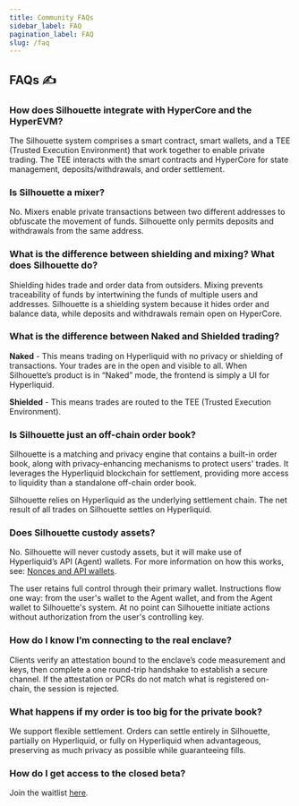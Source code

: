 ```yaml
---
title: Community FAQs
sidebar_label: FAQ
pagination_label: FAQ
slug: /faq
---
```


## FAQs ✍️

### How does Silhouette integrate with HyperCore and the HyperEVM?

The Silhouette system comprises a smart contract, smart wallets, and a TEE (Trusted Execution Environment) that work together to enable private trading. The TEE interacts with the smart contracts and HyperCore for state management, deposits/withdrawals, and order settlement.

### Is Silhouette a mixer?

No. Mixers enable private transactions between two different addresses to obfuscate the movement of funds. Silhouette only permits deposits and withdrawals from the same address.

 ### What is the difference between shielding and mixing? What does Silhouette do?

Shielding hides trade and order data from outsiders. Mixing prevents traceability of funds by intertwining the funds of multiple users and addresses. Silhouette is a shielding system because it hides order and balance data, while deposits and withdrawals remain open on HyperCore.

 ### What is the difference between Naked and Shielded trading?

 **Naked** - This means trading on Hyperliquid with no privacy or shielding of transactions. Your trades are in the open and visible to all. When Silhouette’s product is in “Naked” mode, the frontend is simply a UI for Hyperliquid.

**Shielded** - This means trades are routed to the TEE (Trusted Execution Environment).

 ### Is Silhouette just an off-chain order book?

Silhouette is a matching and privacy engine that contains a built-in order book, along with privacy-enhancing mechanisms to protect users' trades. It leverages the Hyperliquid blockchain for settlement, providing more access to liquidity than a standalone off-chain order book. 
    
Silhouette relies on Hyperliquid as the underlying settlement chain. The net result of all trades on Silhouette settles on Hyperliquid.
    
 ### Does Silhouette custody assets?

No. Silhouette will never custody assets, but it will make use of Hyperliquid’s API (Agent) wallets. For more information on how this works, see: [Nonces and API wallets](https://hyperliquid.gitbook.io/hyperliquid-docs/for-developers/api/nonces-and-api-wallets?q=agent%20wallet&scope=current#api-wallets).

The user retains full control through their primary wallet. Instructions flow one way: from the user's wallet to the Agent wallet, and from the Agent wallet to Silhouette's system. At no point can Silhouette initiate actions without authorization from the user's controlling key. 

### How do I know I’m connecting to the real enclave?

Clients verify an attestation bound to the enclave’s code measurement and keys, then complete a one round-trip handshake to establish a secure channel. If the attestation or PCRs do not match what is registered on-chain, the session is rejected.

### What happens if my order is too big for the private book?

We support flexible settlement. Orders can settle entirely in Silhouette, partially on Hyperliquid, or fully on Hyperliquid when advantageous, preserving as much privacy as possible while guaranteeing fills.

### How do I get access to the closed beta?
Join the waitlist [here](https://silhouette.exchange/).